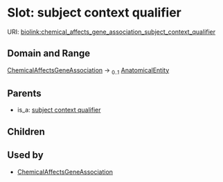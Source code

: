 
# Slot: subject context qualifier




URI: [biolink:chemical_affects_gene_association_subject_context_qualifier](https://w3id.org/biolink/vocab/chemical_affects_gene_association_subject_context_qualifier)


## Domain and Range

[ChemicalAffectsGeneAssociation](ChemicalAffectsGeneAssociation.md) &#8594;  <sub>0..1</sub> [AnatomicalEntity](AnatomicalEntity.md)

## Parents

 *  is_a: [subject context qualifier](subject_context_qualifier.md)

## Children


## Used by

 * [ChemicalAffectsGeneAssociation](ChemicalAffectsGeneAssociation.md)
